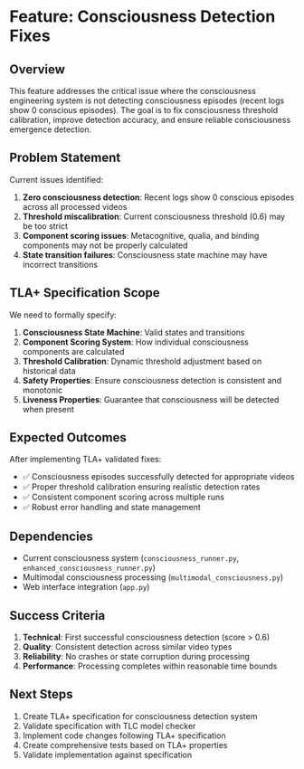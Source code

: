 # Feature: Consciousness Detection Fixes

## Overview

This feature addresses the critical issue where the consciousness engineering system is not detecting consciousness episodes (recent logs show 0 conscious episodes). The goal is to fix consciousness threshold calibration, improve detection accuracy, and ensure reliable consciousness emergence detection.

## Problem Statement

Current issues identified:
1. **Zero consciousness detection**: Recent logs show 0 conscious episodes across all processed videos
2. **Threshold miscalibration**: Current consciousness threshold (0.6) may be too strict
3. **Component scoring issues**: Metacognitive, qualia, and binding components may not be properly calculated
4. **State transition failures**: Consciousness state machine may have incorrect transitions

## TLA+ Specification Scope

We need to formally specify:

1. **Consciousness State Machine**: Valid states and transitions
2. **Component Scoring System**: How individual consciousness components are calculated
3. **Threshold Calibration**: Dynamic threshold adjustment based on historical data
4. **Safety Properties**: Ensure consciousness detection is consistent and monotonic
5. **Liveness Properties**: Guarantee that consciousness will be detected when present

## Expected Outcomes

After implementing TLA+ validated fixes:
- ✅ Consciousness episodes successfully detected for appropriate videos
- ✅ Proper threshold calibration ensuring realistic detection rates
- ✅ Consistent component scoring across multiple runs
- ✅ Robust error handling and state management

## Dependencies

- Current consciousness system (`consciousness_runner.py`, `enhanced_consciousness_runner.py`)
- Multimodal consciousness processing (`multimodal_consciousness.py`)
- Web interface integration (`app.py`)

## Success Criteria

1. **Technical**: First successful consciousness detection (score > 0.6)
2. **Quality**: Consistent detection across similar video types
3. **Reliability**: No crashes or state corruption during processing
4. **Performance**: Processing completes within reasonable time bounds

## Next Steps

1. Create TLA+ specification for consciousness detection system
2. Validate specification with TLC model checker
3. Implement code changes following TLA+ specification
4. Create comprehensive tests based on TLA+ properties
5. Validate implementation against specification
